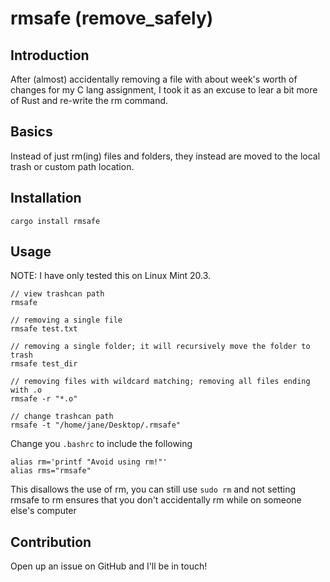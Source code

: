 # rmsafe (remove_safely)

## Introduction

After (almost) accidentally removing a file with about week's worth of changes for my C lang assignment, I took it as an excuse to lear a bit
more of Rust and re-write the rm command.

## Basics

Instead of just rm(ing) files and folders, they instead are moved to the local trash or custom path location.

## Installation
`cargo install rmsafe`

## Usage

NOTE: I have only tested this on Linux Mint 20.3. 

```
// view trashcan path
rmsafe 

// removing a single file
rmsafe test.txt

// removing a single folder; it will recursively move the folder to trash
rmsafe test_dir

// removing files with wildcard matching; removing all files ending with .o
rmsafe -r "*.o"  

// change trashcan path
rmsafe -t "/home/jane/Desktop/.rmsafe"
```

Change you `.bashrc` to include the following
```
alias rm='printf "Avoid using rm!"'
alias rms="rmsafe"
```

This disallows the use of rm, you can still use `sudo rm` and not setting rmsafe to rm
ensures that you don't accidentally rm while on someone else's computer

## Contribution

Open up an issue on GitHub and I'll be in touch!
